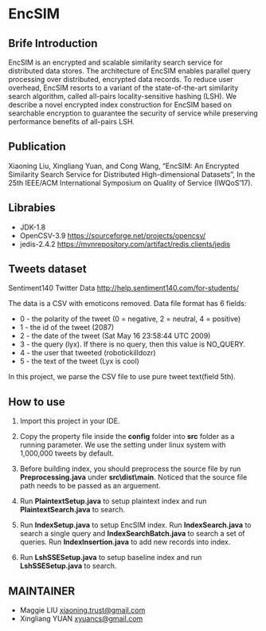 # EncSIM


## Brife Introduction
EncSIM is an encrypted and scalable similarity search service for distributed data stores. The architecture of EncSIM enables parallel query processing over distributed, encrypted data records. To reduce user overhead, EncSIM resorts to a variant of the state-of-the-art similarity search algorithm, called all-pairs locality-sensitive hashing (LSH). We describe a novel encrypted index construction for EncSIM based on searchable encryption to guarantee the security of service while preserving performance benefits of all-pairs LSH.

## Publication
Xiaoning Liu, Xingliang Yuan, and Cong Wang, “EncSIM: An Encrypted Similarity Search Service for Distributed High-dimensional Datasets”, In the 25th IEEE/ACM International Symposium on Quality of Service (IWQoS’17).

## Librabies
- JDK-1.8
- OpenCSV-3.9 https://sourceforge.net/projects/opencsv/
- jedis-2.4.2 https://mvnrepository.com/artifact/redis.clients/jedis

## Tweets dataset
Sentiment140 Twitter Data http://help.sentiment140.com/for-students/

The data is a CSV with emoticons removed. Data file format has 6 fields:
- 0 - the polarity of the tweet (0 = negative, 2 = neutral, 4 = positive)
- 1 - the id of the tweet (2087)
- 2 - the date of the tweet (Sat May 16 23:58:44 UTC 2009)
- 3 - the query (lyx). If there is no query, then this value is NO_QUERY.
- 4 - the user that tweeted (robotickilldozr)
- 5 - the text of the tweet (Lyx is cool)

In this project, we parse the CSV file to use pure tweet text(field 5th).

## How to use
1. Import this project in your IDE.

2. Copy the property file inside the **config** folder into **src** folder as a running parameter. We use the setting under linux system with 1,000,000 tweets by default.

3. Before building index, you should preprocess the source file by run **Preprocessing.java** under **src\dist\main**. Noticed that the source file path needs to be passed as an arguement.

4. Run **PlaintextSetup.java** to setup plaintext index and run **PlaintextSearch.java** to search.

5. Run **IndexSetup.java** to setup EncSIM index. Run **IndexSearch.java** to search a single query and **IndexSearchBatch.java** to search a set of queries. Run **IndexInsertion.java** to add new records into index.

6. Run **LshSSESetup.java** to setup baseline index and run **LshSSESetup.java** to search.

## MAINTAINER
- Maggie LIU xiaoning.trust@gmail.com
- Xingliang YUAN xyuancs@gmail.com
